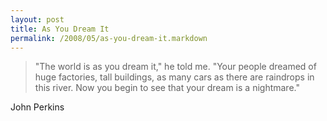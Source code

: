 ```yaml
---
layout: post
title: As You Dream It
permalink: /2008/05/as-you-dream-it.markdown
---
```


> "The world is as you dream it," he told me. "Your people dreamed of huge
> factories, tall buildings, as many cars as there are raindrops in this river.
> Now you begin to see that your dream is a nightmare."

John Perkins

